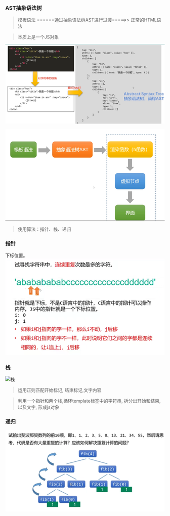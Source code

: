 ### AST抽象语法树

> 模板语法  ======通过抽象语法树AST进行过渡=====>> 正常的HTML语法

> 本质上是一个JS对象

![ast_1](image/ast_1.png)

![ast_2](image/ast_2.png)

>使用算法：指针、栈、递归

### 指针

下标位置。
![指针思想](image/指针思想.png)

### 栈
![栈](image/栈.png)

> 运用正则匹配开始标记, 结束标记,文字内容

> 利用一个指针和两个栈,循环template标签中的字符串, 拆分出开始和结束,以及文字, 形成js对象

### 递归
![递归-1](image/递归-1.png)
